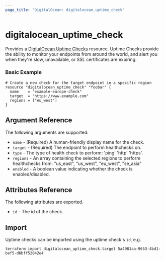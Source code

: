 ```yaml
---
page_title: "DigitalOcean: digitalocean_uptime_check"
---
```


# digitalocean_uptime_check

Provides a [DigitalOcean Uptime Checks](https://docs.digitalocean.com/reference/api/api-reference/#tag/Uptime)
resource. Uptime Checks provide the ability to monitor your endpoints from around the world, and alert you when they're slow, unavailable, or SSL certificates are expiring.


### Basic Example

```hcl
# Create a new check for the target endpoint in a specific region
resource "digitalocean_uptime_check" "foobar" {
  name    = "example-europe-check"
  target  = "https://www.example.com"
  regions = ["eu_west"]
}
```

## Argument Reference

The following arguments are supported:

* `name` - (Required) A human-friendly display name for the check.
* `target` - (Required) The endpoint to perform healthchecks on.
* `type` - The type of health check to perform: 'ping' 'http' 'https'.
* `regions` - An array containing the selected regions to perform healthchecks from: "us_east", "us_west", "eu_west", "se_asia"
* `enabled` - A boolean value indicating whether the check is enabled/disabled.

## Attributes Reference

The following attributes are exported.

* `id` - The id of the check.

## Import

Uptime checks can be imported using the uptime check's `id`, e.g.

```shell
terraform import digitalocean_uptime_check.target 5a4981aa-9653-4bd1-bef5-d6bff52042e4
```
